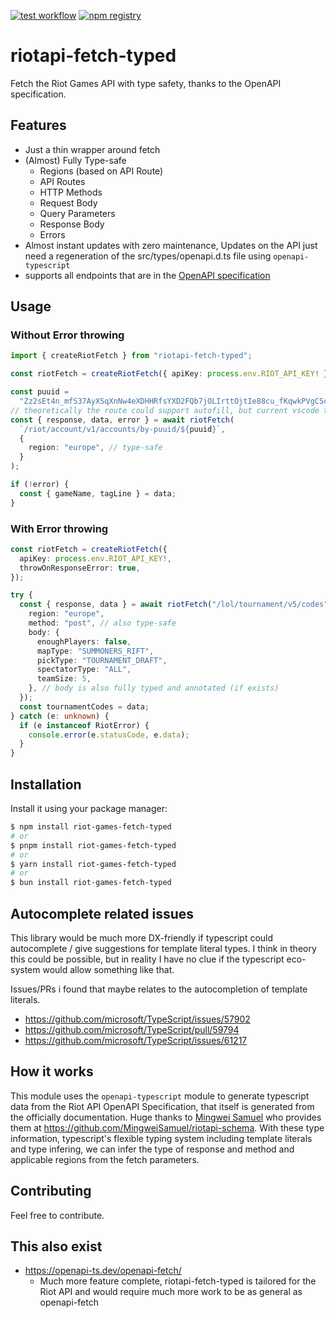 <a href="https://github.com/TournamentStats/riotapi-fetch-typed/actions/workflows/test.yml"><img src="https://github.com/TournamentStats/riotapi-fetch-typed/actions/workflows/test.yml/badge.svg" alt="test workflow"></a>
<a href="https://www.npmjs.com/package/riotapi-fetch-typed"><img src="https://img.shields.io/npm/v/riotapi-fetch-typed.svg" alt="npm registry"></a>

# riotapi-fetch-typed

Fetch the Riot Games API with type safety, thanks to the OpenAPI specification.

## Features

- Just a thin wrapper around fetch
- (Almost) Fully Type-safe
  - Regions (based on API Route)
  - API Routes
  - HTTP Methods
  - Request Body
  - Query Parameters
  - Response Body
  - Errors
- Almost instant updates with zero maintenance, Updates on the API just need a regeneration of the src/types/openapi.d.ts file using `openapi-typescript`
- supports all endpoints that are in the [OpenAPI specification](https://github.com/MingweiSamuel/riotapi-schema)

## Usage

### Without Error throwing

```typescript
import { createRiotFetch } from "riotapi-fetch-typed";

const riotFetch = createRiotFetch({ apiKey: process.env.RIOT_API_KEY! });

const puuid =
  "Zz2sEt4n_mfS37AyXSqXnNw4eXDHHRfsYXD2FQb7jOLIrttOjtIe88cu_fKqwkPVgCSc_4slSNSrbg";
// theoretically the route could support autofill, but current vscode typescript language doesn't support it, sadge. See below for issues
const { response, data, error } = await riotFetch(
  `/riot/account/v1/accounts/by-puuid/${puuid}`,
  {
    region: "europe", // type-safe
  }
);

if (!error) {
  const { gameName, tagLine } = data;
}
```

### With Error throwing

```typescript
const riotFetch = createRiotFetch({
  apiKey: process.env.RIOT_API_KEY!,
  throwOnResponseError: true,
});

try {
  const { response, data } = await riotFetch("/lol/tournament/v5/codes", {
    region: "europe",
    method: "post", // also type-safe
    body: {
      enoughPlayers: false,
      mapType: "SUMMONERS_RIFT",
      pickType: "TOURNAMENT_DRAFT",
      spectatorType: "ALL",
      teamSize: 5,
    }, // body is also fully typed and annotated (if exists)
  });
  const tournamentCodes = data;
} catch (e: unknown) {
  if (e instanceof RiotError) {
    console.error(e.statusCode, e.data);
  }
}
```

## Installation

Install it using your package manager:

```bash
$ npm install riot-games-fetch-typed
# or
$ pnpm install riot-games-fetch-typed
# or
$ yarn install riot-games-fetch-typed
# or
$ bun install riot-games-fetch-typed
```

## Autocomplete related issues

This library would be much more DX-friendly if typescript could autocomplete / give suggestions for template literal types. I think in theory
this could be possible, but in reality I have no clue if the typescript eco-system would allow something like that.

Issues/PRs i found that maybe relates to the autocompletion of template literals.

- https://github.com/microsoft/TypeScript/issues/57902
- https://github.com/microsoft/TypeScript/pull/59794
- https://github.com/microsoft/TypeScript/issues/61217

## How it works

This module uses the `openapi-typescript` module to generate typescript data from the Riot API OpenAPI Specification, that itself is generated from the officially documentation. Huge thanks to [Mingwei Samuel](https://github.com/MingweiSamuel) who provides them at https://github.com/MingweiSamuel/riotapi-schema. With these type information, typescript's flexible typing system including template literals and type infering, we can infer the type of response and method and applicable regions from the fetch parameters.

## Contributing

Feel free to contribute.

## This also exist

- https://openapi-ts.dev/openapi-fetch/
  - Much more feature complete, riotapi-fetch-typed is tailored for the Riot API and would require much more work to be as general as openapi-fetch

